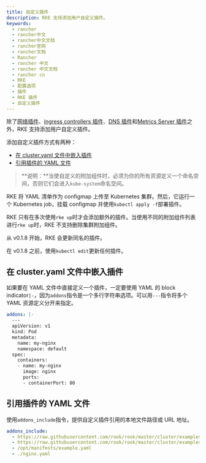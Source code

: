 ```yaml
---
title: 自定义插件
description: RKE 支持添加用户自定义插件。
keywords:
  - rancher
  - rancher中文
  - rancher中文文档
  - rancher官网
  - rancher文档
  - Rancher
  - rancher 中文
  - rancher 中文文档
  - rancher cn
  - RKE
  - 配置选项
  - 插件
  - RKE 插件
  - 自定义插件
---
```


除了[网络插件](/docs/rke/config-options/add-ons/network-plugins/)、[ingress controllers 插件](/docs/rke/config-options/add-ons/ingress-controllers/)、[DNS 插件](/docs/rke/config-options/add-ons/dns/)和[Metrics Server 插件](/docs/rke/config-options/add-ons/metrics-server/)之外，RKE 支持添加用户自定义插件。

添加自定义插件方式有两种：

- [在 cluster.yaml 文件中嵌入插件](#在-clusteryaml-文件中嵌入插件)
- [引用插件的 YAML 文件](#引用插件的-yaml-文件)

> **说明：**当使自定义的附加组件时，必须为你的所有资源定义一个命名空间，否则它们会进入`kube-system`命名空间。

RKE 将 YAML 清单作为 configmap 上传至 Kubernetes 集群。然后，它运行一个 Kubernetes job，挂载 configmap 并使用`kubectl apply -f`部署插件。

RKE 只有在多次使用`rke up`时才会添加额外的插件。当使用不同的附加组件列表进行`rke up`时，RKE 不支持删除集群附加组件。

从 v0.1.8 开始，RKE 会更新同名的插件。

在 v0.1.8 之前，使用`kubectl edit`更新任何插件。

## 在 cluster.yaml 文件中嵌入插件

如果要在 YAML 文件中直接定义一个插件，一定要使用 YAML 的 block indicator`|-`，因为`addons`指令是一个多行字符串选项。可以用`---`指令将多个 YAML 资源定义分开来指定。

```yaml
addons: |-
  ---
  apiVersion: v1
  kind: Pod
  metadata:
    name: my-nginx
    namespace: default
  spec:
    containers:
    - name: my-nginx
      image: nginx
      ports:
      - containerPort: 80
```

## 引用插件的 YAML 文件

使用`addons_include`指令，提供自定义插件引用的本地文件路径或 URL 地址。

```yaml
addons_include:
  - https://raw.githubusercontent.com/rook/rook/master/cluster/examples/kubernetes/ceph/operator.yaml
  - https://raw.githubusercontent.com/rook/rook/master/cluster/examples/kubernetes/ceph/cluster.yaml
  - /opt/manifests/example.yaml
  - ./nginx.yaml
```
